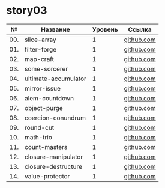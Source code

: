 # story03

| №   | Название             | Уровень | Ссылка                               |
| --- | -------------------- | ------- | ------------------------------------ |
| 00. | slice-array          | 1       | [github.com](./slice-array)          |
| 01. | filter-forge         | 1       | [github.com](./filter-forge)         |
| 02. | map-craft            | 1       | [github.com](./map-craft)            |
| 03. | some-sorcerer        | 1       | [github.com](./some-sorcerer)        |
| 04. | ultimate-accumulator | 1       | [github.com](./ultimate-accumulator) |
| 05. | mirror-issue         | 1       | [github.com](./mirror-issue)         |
| 06. | alem-countdown       | 1       | [github.com](./alem-countdown)       |
| 07. | object-purge         | 1       | [github.com](./object-purge)         |
| 08. | coercion-conundrum   | 1       | [github.com](./coercion-conundrum)   |
| 09. | round-cut            | 1       | [github.com](./round-cut)            |
| 10. | math-trio            | 1       | [github.com](./math-trio)            |
| 11. | count-masters        | 1       | [github.com](./count-masters)        |
| 12. | closure-manipulator  | 1       | [github.com](./closure-manipulator)  |
| 13. | closure-destructure  | 1       | [github.com](./closure-destructure)  |
| 14. | value-protector      | 1       | [github.com](./value-protector)      |
